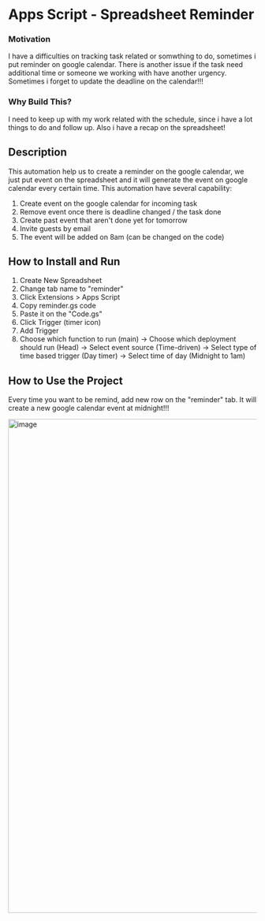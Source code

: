 # Apps Script - Spreadsheet Reminder

### Motivation
I have a difficulties on tracking task related or somwthing to do, sometimes i put reminder on google calendar. There is another issue if the task need additional time or someone we working with have another urgency. Sometimes i forget to update the deadline on the calendar!!!

### Why Build This?
I need to keep up with my work related with the schedule, since i have a lot things to do and follow up. Also i have a recap on the spreadsheet!

## Description
This automation help us to create a reminder on the google calendar, we just put event on the spreadsheet and it will generate the event on google calendar every certain time. This automation have several capability:

1. Create event on the google calendar for incoming task
2. Remove event once there is deadline changed / the task done
3. Create past event that aren't done yet for tomorrow
4. Invite guests by email
5. The event will be added on 8am (can be changed on the code)

## How to Install and Run
1. Create New Spreadsheet 
2. Change tab name to "reminder"
3. Click Extensions > Apps Script
4. Copy reminder.gs code
5. Paste it on the "Code.gs"
6. Click Trigger (timer icon)
7. Add Trigger 
8. Choose which function to run (main) -> Choose which deployment should run (Head) -> Select event source (Time-driven) -> Select type of time based trigger (Day timer) -> Select time of day (Midnight to 1am)

## How to Use the Project
Every time you want to be remind, add new row on the "reminder" tab. It will create a new google calendar event at midnight!!!

<img width="1002" alt="image" src="https://user-images.githubusercontent.com/10499139/192428178-5569131e-f400-48d2-8250-d8dd0135cba8.png">
